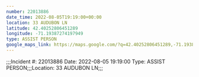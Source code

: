 ```yaml
---
number: 22013886
date_time: 2022-08-05T19:19:00+00:00
location: 33 AUDUBON LN
latitude: 42.40252806451289
longitude: -71.19387274197949
type: ASSIST PERSON
google_maps_link: https://maps.google.com/?q=42.40252806451289,-71.19387274197949
---
```


;;;Incident #: 22013886  Date: 2022-08-05 19:19:00   Type: ASSIST PERSON;;;Location: 33 AUDUBON LN;;;
